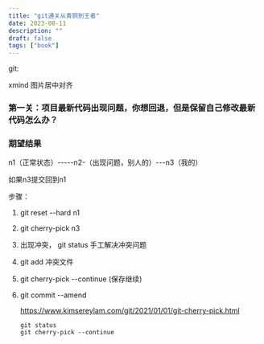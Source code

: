 ```yaml
---
title: "git通关从青铜到王者"
date: 2023-08-11
description: ""
draft: false
tags: ["book"]
---
```



git:






xmind 图片居中对齐






### 第一关：项目最新代码出现问题，你想回退，但是保留自己修改最新代码怎么办？



### 期望结果

n1（正常状态）-----n2-（出现问题，别人的）---n3（我的）

如果n3提交回到n1



步骤：



1.  git  reset --hard n1 

2.  git cherry-pick n3

3.  出现冲突， git status 手工解决冲突问题

4. git add 冲突文件

5. git cherry-pick --continue (保存继续)

6. git commit --amend

   

   

   

   https://www.kimsereylam.com/git/2021/01/01/git-cherry-pick.html

   ```
   git status
   git cherry-pick --continue
   ```

   













































